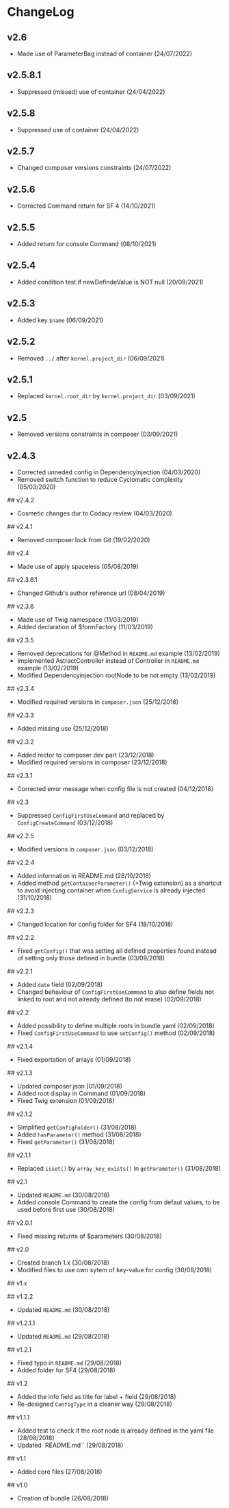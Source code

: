 # ChangeLog

## v2.6

- Made use of ParameterBag instead of container (24/07/2022)

## v2.5.8.1

- Suppressed (missed) use of container (24/04/2022)

## v2.5.8

- Suppressed use of container (24/04/2022)

## v2.5.7

- Changed composer versions constraints (24/07/2022)

## v2.5.6

- Corrected Command return for SF 4 (14/10/2021)

## v2.5.5

- Added return for console Command (08/10/2021)

## v2.5.4

- Added condition test if newDefindeValue is NOT null (20/09/2021)

## v2.5.3

- Added key `$name` (06/09/2021)

## v2.5.2

- Removed `../` after  `kernel.project_dir` (06/09/2021)

## v2.5.1

- Replaced `kernel.root_dir` by `kernel.project_dir` (03/09/2021)

## v2.5

- Removed versions constraints in composer (03/09/2021)

## v2.4.3

- Corrected unneded config in DependencyInjection (04/03/2020)
- Removed switch function to reduce Cyclomatic complexity (05/03/2020)

## v2.4.2

- Cosmetic changes dur to Codacy review (04/03/2020)

## v2.4.1

- Removed composer.lock from Git (19/02/2020)

## v2.4

- Made use of apply spaceless (05/08/2019)

## v2.3.6.1

- Changed Github's author reference url (08/04/2019)

## v2.3.6

- Made use of Twig namespace (11/03/2019)
- Added declaration of $formFactory (11/03/2019)

## v2.3.5

- Removed deprecations for @Method in `README.md` example (13/02/2019)
- Implemented AstractController instead of Controller in `README.md` example (13/02/2019)
- Modified Dependencyinjection rootNode to be not empty (13/02/2019)

## v2.3.4

- Modified required versions in `composer.json` (25/12/2018)

## v2.3.3

- Added missing use (25/12/2018)

## v2.3.2

- Added rector to composer dev part (23/12/2018)
- Modified required versions in composer (23/12/2018)

## v2.3.1

- Corrected error message when config file is not created (04/12/2018)

## v2.3

- Suppressed `ConfigFirstUseCommand` and replaced by `ConfigCreateCommand` (03/12/2018)

## v2.2.5

- Modified versions in `composer.json` (03/12/2018)

## v2.2.4

- Added information in README.md (28/10/2018)
- Added method `getContainerParameter()` (+Twig extension) as a shortcut to avoid injecting container when `ConfigService` is already injected (31/10/2018)

## v2.2.3

- Changed location for config folder for SF4 (18/10/2018)

## v2.2.2

- Fixed `getConfig()` that was setting all defined properties found instead of setting only those defined in bundle (03/09/2018)

## v2.2.1

- Added `date` field (02/09/2018)
- Changed behaviour of `ConfigFirstUseCommand` to also define fields not linked to root and not already defined (to not erase) (02/09/2018)

## v2.2

- Added possibility to define multiple roots in bundle.yaml (02/09/2018)
- Fixed `ConfigFirstUseCommand` to use `setConfig()` method (02/09/2018)

## v2.1.4

- Fixed exportation of arrays (01/09/2018)

## v2.1.3

- Updated composer.json (01/09/2018)
- Added root display in Command (01/09/2018)
- Fixed Twig extension (01/09/2018)

## v2.1.2

- Simplified `getConfigFolder()` (31/08/2018)
- Added `hasParameter()` method (31/08/2018)
- Fixed `getParameter()` (31/08/2018)

## v2.1.1

- Replaced `isset()` by `array_key_exists()` in `getParameter()` (31/08/2018)

## v2.1

- Updated `README.md` (30/08/2018)
- Added console Command to create the config from defaut values, to be used before first use (30/08/2018)

## v2.0.1

- Fixed missing returns of $parameters (30/08/2018)

## v2.0

- Created branch 1.x (30/08/2018)
- Modified files to use own sytem of key-value for config (30/08/2018)

## v1.x

## v1.2.2

- Updated `README.md` (30/08/2018)

## v1.2.1.1

- Updated `README.md` (29/08/2018)

## v1.2.1

- Fixed typo in `README.md` (29/08/2018)
- Added folder for SF4 (29/08/2018)

## v1.2

- Added the info field as title for label + field (29/08/2018)
- Re-designed `ConfigType` in a cleaner way (29/08/2018)

## v1.1.1

- Added test to check if the root node is already defined in the yaml file (28/08/2018)
- Updated `README.md`` (29/08/2018)

## v1.1

- Added core files (27/08/2018)

## v1.0

- Creation of bundle (26/08/2018)
